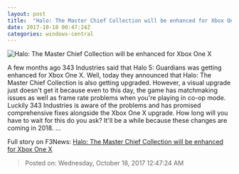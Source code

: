 ```yaml
---
layout: post
title:  "Halo: The Master Chief Collection will be enhanced for Xbox One X"
date: 2017-10-18 00:47:24Z
categories: windows-central
---
```


![Halo: The Master Chief Collection will be enhanced for Xbox One X](https://www.windowscentral.com/sites/wpcentral.com/files/styles/large/public/field/image/2017/10/halo_master_chief_collection_17.jpg?itok=5Gy5e9DJ)

A few months ago 343 Industries said that Halo 5: Guardians was getting enhanced for Xbox One X. Well, today they announced that Halo: The Master Chief Collection is also getting upgraded. However, a visual upgrade just doesn't get it because even to this day, the game has matchmaking issues as well as frame rate problems when you're playing in co-op mode. Luckily 343 Industries is aware of the problems and has promised comprehensive fixes alongside the Xbox One X upgrade. How long will you have to wait for this do you ask? It'll be a while because these changes are coming in 2018. ...


Full story on F3News: [Halo: The Master Chief Collection will be enhanced for Xbox One X](http://www.f3nws.com/n/pXMTH)

> Posted on: Wednesday, October 18, 2017 12:47:24 AM
